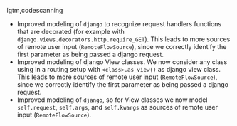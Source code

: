 lgtm,codescanning
* Improved modeling of `django` to recognize request handlers functions that are decorated (for example with `django.views.decorators.http.require_GET`). This leads to more sources of remote user input (`RemoteFlowSource`), since we correctly identify the first parameter as being passed a django request.
* Improved modeling of django View classes. We now consider any class using in a routing setup with `<class>.as_view()` as django view class. This leads to more sources of remote user input (`RemoteFlowSource`), since we correctly identify the first parameter as being passed a django request.
* Improved modeling of `django`, so for View classes we now model `self.request`, `self.args`, and `self.kwargs` as sources of remote user input (`RemoteFlowSource`).
